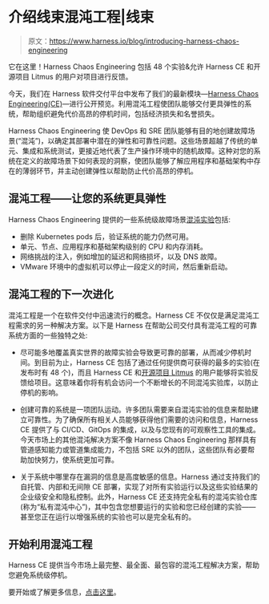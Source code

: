 # 介绍线束混沌工程|线束

> 原文：<https://www.harness.io/blog/introducing-harness-chaos-engineering>

它在这里！Harness Chaos Engineering 包括 48 个实验&允许 Harness CE 和开源项目 Litmus 的用户对项目进行反馈。

今天，我们在 Harness 软件交付平台中发布了我们的最新模块—[Harness Chaos Engineering(CE)](https://harness.io/products/chaos-engineering)—进行公开预览。利用混沌工程使团队能够交付更具弹性的系统，帮助组织避免代价高昂的停机时间，包括经济损失和名誉损失。

Harness Chaos Engineering 使 DevOps 和 SRE 团队能够有目的地创建故障场景(“混沌”)，以确定其部署中潜在的弹性和可靠性问题。这些场景超越了传统的单元、集成和系统测试，更接近地代表了生产操作环境中的随机故障。这种对您的系统在定义的故障场景下如何表现的洞察，使团队能够了解应用程序和基础架构中存在的薄弱环节，并主动创建弹性以帮助防止代价高昂的停机。

## **混沌工程——让您的系统更具弹性**

Harness Chaos Engineering 提供的一些系统级故障场景[混沌实验](https://litmuschaos.github.io/litmus/experiments/categories/contents/)包括:

*   删除 Kubernetes pods 后，验证系统的能力仍然可用。
*   单元、节点、应用程序和基础架构级别的 CPU 和内存消耗。
*   网络挑战的注入，例如增加的延迟和网络损坏，以及 DNS 故障。
*   VMware 环境中的虚拟机可以停止一段定义的时间，然后重新启动。

## **混沌工程的下一次进化**

混沌工程是一个在软件交付中迅速流行的概念。Harness CE 不仅仅是满足混沌工程需求的另一种解决方案。以下是 Harness 在帮助公司交付具有混沌工程的可靠系统方面的一些独特之处:

*   尽可能多地覆盖真实世界的故障实验会导致更可靠的部署，从而减少停机时间。到目前为止，Harness CE 包括了通过任何提供商可获得的最多的实验(在发布时有 48 个)，而且 Harness CE 和[开源项目 Litmus](https://www.cncf.io/projects/litmus/) 的用户能够将实验反馈给项目。这意味着你将有机会访问一个不断增长的不同混沌实验库，以防止停机的影响。

*   创建可靠的系统是一项团队运动。许多团队需要来自混沌实验的信息来帮助建立可靠性。为了确保所有相关人员能够获得他们需要的访问和信息，Harness CE 提供了与 CI/CD、GitOps 的集成，以及与您现有的可观察性工具的集成。今天市场上的其他混沌解决方案不像 Harness Chaos Engineering 那样具有管道感知能力或管道集成能力，不包括 SRE 以外的团队，这些团队有必要帮助加快努力，使系统更加可靠。

*   关于系统中哪里存在漏洞的信息是高度敏感的信息。Harness 通过支持我们的自托管、内部和无间隙 CE 部署，实现了对所有实验运行以及这些实验结果的企业级安全和隐私控制。此外，Harness CE 还支持完全私有的混沌实验仓库(称为“私有混沌中心”)，其中包含您想要运行的实验和您已经创建的实验——甚至您正在运行以增强系统的实验也可以是完全私有的。

## **开始利用混沌工程**

Harness CE 提供当今市场上最完整、最全面、最包容的混沌工程解决方案，帮助您避免系统级停机。

要开始或了解更多信息，[点击这里](https://harness.io/products/chaos-engineering)。